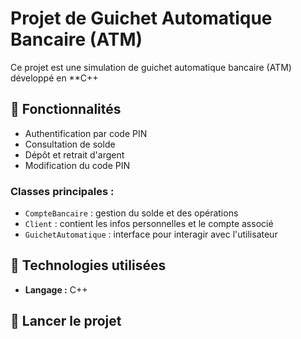 # Projet de Guichet Automatique Bancaire (ATM)

Ce projet est une simulation de guichet automatique bancaire (ATM) développé en **C++ 

## 🧩 Fonctionnalités

- Authentification par code PIN
- Consultation de solde
- Dépôt et retrait d'argent
- Modification du code PIN


### Classes principales :
- `CompteBancaire` : gestion du solde et des opérations
- `Client` : contient les infos personnelles et le compte associé
- `GuichetAutomatique` : interface pour interagir avec l'utilisateur


## 💾 Technologies utilisées

- **Langage :** C++

## 🚀 Lancer le projet


